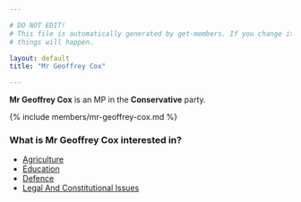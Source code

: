 ```yaml
---

# DO NOT EDIT!
# This file is automatically generated by get-members. If you change it, bad
# things will happen.

layout: default
title: "Mr Geoffrey Cox"

---
```


**Mr Geoffrey Cox** is an MP in the **Conservative** party.

{% include members/mr-geoffrey-cox.md %}

### What is Mr Geoffrey Cox interested in?


* [Agriculture](/interests/agriculture.html)
* [Education](/interests/education.html)
* [Defence](/interests/defence.html)
* [Legal And Constitutional Issues](/interests/legal-and-constitutional-issues.html)
